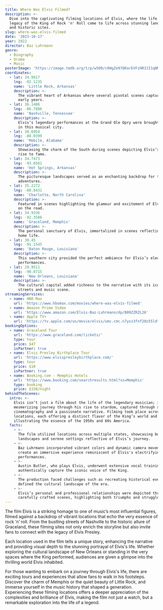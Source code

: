 ```yaml
---
title: Where Was Elvis Filmed?
description: >-
  Dive into the captivating filming locations of Elvis, where the life and
  legacy of the King of Rock 'n' Roll come to life across stunning landscapes
  and historic sites.
slug: where-was-elvis-filmed
date: '2023-10-17'
year: 2022
director: Baz Luhrmann
genre:
  - Biography
  - Drama
  - Music
posterImage: 'https://image.tmdb.org/t/p/w500/c0HgZe97QRarEVFzHR3JI1qNMYx.jpg'
coordinates:
  - lat: 34.9917
    lng: -92.1235
    name: 'Little Rock, Arkansas'
    description: >-
      The vibrant heart of Arkansas where several pivotal scenes capture Elvis’s
      early years.
  - lat: 36.1486
    lng: -86.7886
    name: 'Nashville, Tennessee'
    description: >-
      Elvis’s legendary performances at the Grand Ole Opry were brought to life
      in this musical city.
  - lat: 30.6954
    lng: -88.0399
    name: 'Mobile, Alabama'
    description: >-
      Showcasing the charm of the South during scenes depicting Elvis’s iconic
      rise to fame.
  - lat: 34.7473
    lng: -93.0581
    name: 'Hot Springs, Arkansas'
    description: >-
      The picturesque landscapes served as an enchanting backdrop for the King’s
      adventures.
  - lat: 35.2272
    lng: -80.8431
    name: 'Charlotte, North Carolina'
    description: >-
      Featured in scenes highlighting the glamour and excitement of Elvis’s life
      on the road.
  - lat: 34.9336
    lng: -92.3586
    name: 'Graceland, Memphis'
    description: >-
      The personal sanctuary of Elvis, immortalized in scenes reflecting his
      home life.
  - lat: 30.45
    lng: -91.1545
    name: 'Baton Rouge, Louisiana'
    description: >-
      This southern city provided the perfect ambiance for Elvis’s electrifying
      performances.
  - lat: 29.9511
    lng: -90.0715
    name: 'New Orleans, Louisiana'
    description: >-
      The cultural capital added richness to the narrative with its iconic
      streets and music scene.
streamingServices:
  - name: HBO Max
    url: 'https://www.hbomax.com/movies/where-was-elvis-filmed'
  - name: Amazon Prime Video
    url: 'https://www.amazon.com/Elvis-Baz-Luhrmann/dp/B09ZZRZL26'
  - name: Apple TV+
    url: 'https://tv.apple.com/us/movie/elvis/umc.cmc.n7yxz3fnf20z55ldtnug6umc1'
bookingOptions:
  - name: Graceland Tour
    url: 'https://www.graceland.com/tickets/'
    type: tour
    price: $47
    isPartner: true
  - name: Elvis Presley Birthplace Tour
    url: 'https://www.elvispresleybirthplace.com/'
    type: tour
    price: $10
    isPartner: true
  - name: Booking.com - Memphis Hotels
    url: 'https://www.booking.com/searchresults.html?ss=Memphis'
    type: booking
    price: $150/night
behindTheScenes:
  intro: >-
    Elvis isn’t just a film about the life of the legendary musician; it’s a
    mesmerizing journey through his rise to stardom, captured through stunning
    cinematography and a passionate narrative. Filming took place across various
    locations, each offering a distinct flavor of the King’s world and
    illustrating the essence of the 1950s and 60s America.
  facts:
    - >-
      The film utilized locations across multiple states, showcasing both urban
      landscapes and serene settings reflective of Elvis’s journey.
    - >-
      Baz Luhrmann incorporated vibrant colors and dynamic camera movements to
      create an immersive experience reminiscent of Elvis's electrifying
      performances.
    - >-
      Austin Butler, who plays Elvis, underwent extensive vocal training to
      authentically capture the iconic voice of the King.
    - >-
      The production faced challenges such as recreating historical events that
      defined the cultural landscape of the era.
    - >-
      Elvis’s personal and professional relationships were depicted through
      carefully crafted scenes, highlighting both triumphs and struggles.
---
```


<ElvisFilmGuide />

The film Elvis is a striking homage to one of music’s most influential figures, filmed against a backdrop of vibrant locations that echo the very essence of rock ‘n’ roll. From the bustling streets of Nashville to the historic allure of Graceland, these filming sites not only enrich the storyline but also invite fans to connect with the legacy of Elvis Presley.

Each location used in the film tells a unique story, enhancing the narrative and providing visual depth to the stunning portrayal of Elvis's life. Whether exploring the cultural landscape of New Orleans or standing in the very spaces where the King performed, audiences are given a glimpse into the thrilling world Elvis inhabited.

For those wanting to embark on a journey through Elvis's life, there are exciting tours and experiences that allow fans to walk in his footsteps. Discover the charm of Memphis or the quiet beauty of Little Rock, and immerse yourself in the music history that shaped a generation. Experiencing these filming locations offers a deeper appreciation of the complexities and brilliance of Elvis, making the film not just a watch, but a remarkable exploration into the life of a legend.
